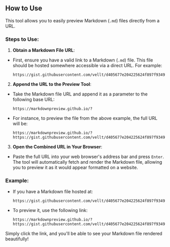 ## How to Use

This tool allows you to easily preview Markdown (`.md`) files directly from a URL.

### Steps to Use:

1. **Obtain a Markdown File URL**:
  
  - First, ensure you have a valid link to a Markdown (`.md`) file. This file should be hosted somewhere accessible via a direct URL. For example:
    
    ```
    https://gist.githubusercontent.com/vellt/d405677e204225624f897f93491d5553/raw/21f9f22ad6012d6777fbe044135b4ec8dfdd2870/example.md
    ```
    
2. **Append the URL to the Preview Tool**:
  
  - Take the Markdown file URL and append it as a parameter to the following base URL:
    
    ```
    https://markdownpreview.github.io/?
    ```
    
  - For instance, to preview the file from the above example, the full URL will be:
    
    ```
    https://markdownpreview.github.io/?https://gist.githubusercontent.com/vellt/d405677e204225624f897f93491d5553/raw/21f9f22ad6012d6777fbe044135b4ec8dfdd2870/example.md
    ```
    
3. **Open the Combined URL in Your Browser**:
  
  - Paste the full URL into your web browser's address bar and press `Enter`. The tool will automatically fetch and render the Markdown file, allowing you to preview it as it would appear formatted on a website.

### Example:

- If you have a Markdown file hosted at:

  ```
  https://gist.githubusercontent.com/vellt/d405677e204225624f897f93491d5553/raw/e5f7414bd73ce7d35fad34cc104dfe0bb63bb43a/example.md
  ```
  
- To preview it, use the following link:
  
  ```
  https://markdownpreview.github.io/?https://gist.githubusercontent.com/vellt/d405677e204225624f897f93491d5553/raw/e5f7414bd73ce7d35fad34cc104dfe0bb63bb43a/example.md
  ```
  

Simply click the link, and you'll be able to see your Markdown file rendered beautifully!
